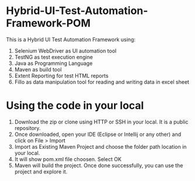 # Hybrid-UI-Test-Automation-Framework-POM
This is a Hybrid UI Test Automation Framework using:
  1. Selenium WebDriver as UI automation tool
  2. TestNG as test execution engine
  3. Java as Programming Language
  4. Maven as build tool
  5. Extent Reporting for test HTML reports 
  6. Fillo as data manipulation tool for reading and writing data in excel sheet
 
# Using the code in your local
1. Download the zip or clone using HTTP or SSH in your local. It is a public repository.
2. Once downloaded, open your IDE (Eclipse or Intellij or any other) and click on File > Import
3. Import as Existing Maven Project and choose the folder path location in your local.
4. It will show pom.xml file choosen. Select OK
5. Maven will build the project. Once done successfully, you can use the project and explore it.


